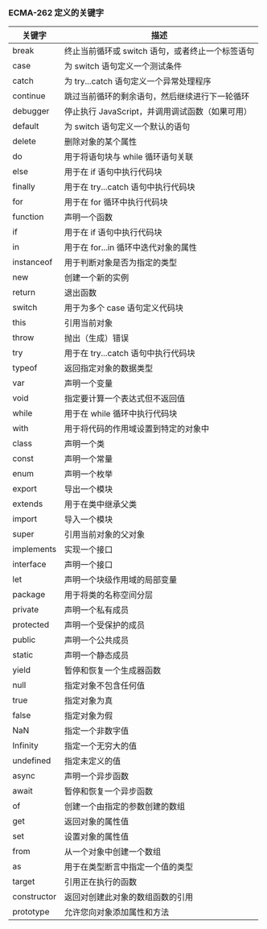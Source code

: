 ### ECMA-262 定义的关键字
| 关键字 | 描述 |
| --- | --- |
| break | 终止当前循环或 switch 语句，或者终止一个标签语句 |
| case | 为 switch 语句定义一个测试条件 |
| catch | 为 try...catch 语句定义一个异常处理程序 |
| continue | 跳过当前循环的剩余语句，然后继续进行下一轮循环 |
| debugger | 停止执行 JavaScript，并调用调试函数（如果可用） |
| default | 为 switch 语句定义一个默认的语句 |
| delete | 删除对象的某个属性 |
| do | 用于将语句块与 while 循环语句关联 |
| else | 用于在 if 语句中执行代码块 |
| finally | 用于在 try...catch 语句中执行代码块 |
| for | 用于在 for 循环中执行代码块 |
| function | 声明一个函数 |
| if | 用于在 if 语句中执行代码块 |
| in | 用于在 for...in 循环中迭代对象的属性 |
| instanceof | 用于判断对象是否为指定的类型 |
| new | 创建一个新的实例 |
| return | 退出函数 |
| switch | 用于为多个 case 语句定义代码块 |
| this | 引用当前对象 |
| throw | 抛出（生成）错误 |
| try | 用于在 try...catch 语句中执行代码块 |
| typeof | 返回指定对象的数据类型 |
| var | 声明一个变量 |
| void | 指定要计算一个表达式但不返回值 |
| while | 用于在 while 循环中执行代码块 |
| with | 用于将代码的作用域设置到特定的对象中 |
| class | 声明一个类 |
| const | 声明一个常量 |
| enum | 声明一个枚举 |
| export | 导出一个模块 |
| extends | 用于在类中继承父类 |
| import | 导入一个模块 |
| super | 引用当前对象的父对象 |
| implements | 实现一个接口 |
| interface | 声明一个接口 |
| let | 声明一个块级作用域的局部变量 |
| package | 用于将类的名称空间分层 |
| private | 声明一个私有成员 |
| protected | 声明一个受保护的成员 |
| public | 声明一个公共成员 |
| static | 声明一个静态成员 |
| yield | 暂停和恢复一个生成器函数 |
| null | 指定对象不包含任何值 |
| true | 指定对象为真 |
| false | 指定对象为假 |
| NaN | 指定一个非数字值 |
| Infinity | 指定一个无穷大的值 |
| undefined | 指定未定义的值 |
| async | 声明一个异步函数 |
| await | 暂停和恢复一个异步函数 |
| of | 创建一个由指定的参数创建的数组 |
| get | 返回对象的属性值 |
| set | 设置对象的属性值 |
| from | 从一个对象中创建一个数组 |
| as | 用于在类型断言中指定一个值的类型 |
| target | 引用正在执行的函数 |
| constructor | 返回对创建此对象的数组函数的引用 |
| prototype | 允许您向对象添加属性和方法 |
